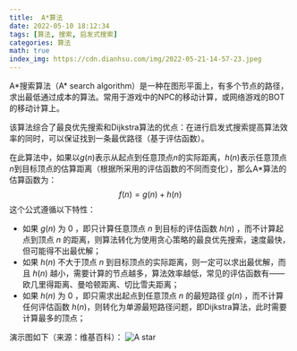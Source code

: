 ```yaml
---
title:  A*算法
date: 2022-05-10 18:12:34
tags: [算法, 搜索, 启发式搜索]
categories: 算法
math: true
index_img: https://cdn.dianhsu.com/img/2022-05-21-14-57-23.jpeg
---
```



A\*搜索算法（A\* search algorithm）是一种在图形平面上，有多个节点的路径，求出最低通过成本的算法。常用于游戏中的NPC的移动计算，或网络游戏的BOT的移动计算上。

该算法综合了最良优先搜索和Dijkstra算法的优点：在进行启发式搜索提高算法效率的同时，可以保证找到一条最优路径（基于评估函数）。

在此算法中，如果以$g(n)$表示从起点到任意顶点$n$的实际距离，$h(n)$表示任意顶点$n$到目标顶点的估算距离（根据所采用的评估函数的不同而变化），那么A\*算法的估算函数为：
$$f(n)=g(n)+h(n)$$
这个公式遵循以下特性：
- 如果 $g(n)$ 为 $0$ ，即只计算任意顶点 $n$ 到目标的评估函数 $h(n)$ ，而不计算起点到顶点 $n$ 的距离，则算法转化为使用贪心策略的最良优先搜索，速度最快，但可能得不出最优解；
- 如果 $h(n)$ 不大于顶点 $n$ 到目标顶点的实际距离，则一定可以求出最优解，而且 $h(n)$ 越小，需要计算的节点越多，算法效率越低，常见的评估函数有——欧几里得距离、曼哈顿距离、切比雪夫距离；
- 如果 $h(n)$ 为 $0$ ，即只需求出起点到任意顶点 $n$ 的最短路径 $g(n)$ ，而不计算任何评估函数 $h(n)$，则转化为单源最短路径问题，即Dijkstra算法，此时需要计算最多的顶点；

演示图如下（来源：维基百科）：
![A star](https://cdn.dianhsu.com/img/20210618141517.gif)

